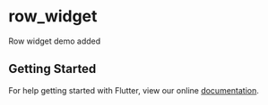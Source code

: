 # row_widget

Row widget demo added

## Getting Started

For help getting started with Flutter, view our online
[documentation](https://flutter.io/).
